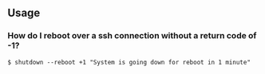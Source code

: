## Usage
### How do I reboot over a ssh connection without a return code of -1?
```
$ shutdown --reboot +1 "System is going down for reboot in 1 minute"
```
